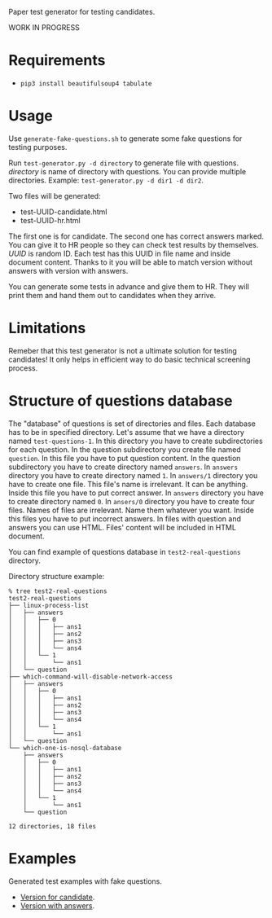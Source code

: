Paper test generator for testing candidates.

WORK IN PROGRESS

# Requirements
* `pip3 install beautifulsoup4 tabulate`

# Usage
Use `generate-fake-questions.sh` to generate some fake questions for testing purposes.

Run `test-generator.py -d directory` to generate file with questions.
_directory_ is name of directory with questions.
You can provide multiple directories. Example: `test-generator.py -d dir1 -d dir2`.

Two files will be generated:
* test-UUID-candidate.html
* test-UUID-hr.html

The first one is for candidate.
The second one has correct answers marked. You can give it to HR people so they can check test results by themselves.
_UUID_ is random ID. Each test has this UUID in file name and inside document content. Thanks to it you will be able to match version without answers with version with answers.

You can generate some tests in advance and give them to HR. They will print them and hand them out to candidates when they arrive.

# Limitations
Remeber that this test generator is not a ultimate solution for testing candidates!
It only helps in efficient way to do basic technical screening process.

# Structure of questions database
The "database" of questions is set of directories and files.
Each database has to be in specified directory. Let's assume that we have a directory named `test-questions-1`.
In this directory you have to create subdirectories for each question.
In the question subdirectory you create file named `question`. In this file you have to put question content.
In the question subdirectory you have to create directory named `answers`.
In `answers` directory you have to create directory named `1`.
In `answers/1` directory you have to create one file. This file's name is irrelevant. It can be anything. Inside this file you have to put correct answer.
In `answers` directory you have to create directory named `0`.
In `ansers/0` directory you have to create four files. Names of files are irrelevant. Name them whatever you want. Inside this files you have to put incorrect answers.
In files with question and answers you can use HTML. Files' content will be included in HTML document.

You can find example of questions database in `test2-real-questions` directory.

Directory structure example:
```
% tree test2-real-questions
test2-real-questions
├── linux-process-list
│   ├── answers
│   │   ├── 0
│   │   │   ├── ans1
│   │   │   ├── ans2
│   │   │   ├── ans3
│   │   │   └── ans4
│   │   └── 1
│   │       └── ans1
│   └── question
├── which-command-will-disable-network-access
│   ├── answers
│   │   ├── 0
│   │   │   ├── ans1
│   │   │   ├── ans2
│   │   │   ├── ans3
│   │   │   └── ans4
│   │   └── 1
│   │       └── ans1
│   └── question
└── which-one-is-nosql-database
    ├── answers
    │   ├── 0
    │   │   ├── ans1
    │   │   ├── ans2
    │   │   ├── ans3
    │   │   └── ans4
    │   └── 1
    │       └── ans1
    └── question

12 directories, 18 files
```

# Examples
Generated test examples with fake questions.
* [Version for candidate](https://maciejkorzen.github.io/miniature-bassoon-example/test-candidate.html).
* [Version with answers](https://maciejkorzen.github.io/miniature-bassoon-example/test-hr.html).
